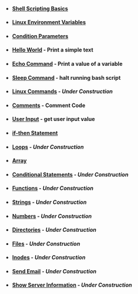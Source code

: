 - #### [Shell Scripting Basics](https://github.com/nunonogueir444/Shell_Script/wiki/Shell-Scripting-Basics)
- #### [Linux Environment Variables](https://github.com/nunonogueir444/Shell_Script/wiki/Linux-Environment-Variables)
- #### [Condition Parameters](https://github.com/nunonogueir444/Shell_Script/wiki/Condition-Parameters)
- #### [Hello World](https://github.com/nunonogueir444/Shell_Script/wiki/Hello-World) - Print a simple text
- #### [Echo Command](https://github.com/nunonogueir444/Shell_Script/blob/main/bash_scripts/echo.sh) - Print a value of a variable
- #### [Sleep Command](https://github.com/nunonogueir444/Shell_Script/blob/main/bash_scripts/sleep.sh) - halt running bash script
- #### [Linux Commands]() - _Under Construction_
- #### [Comments](https://github.com/nunonogueir444/Shell_Script/wiki/Comments) - Comment Code
- #### [User Input](https://github.com/nunonogueir444/Shell_Script/blob/main/bash_scripts/user_input.sh) - get user input value
- #### [if-then Statement](https://github.com/nunonogueir444/Shell_Script/wiki/if-then-Statement)
- #### [Loops]() - _Under Construction_
- #### [Array](https://github.com/nunonogueir444/Shell_Script/blob/main/bash_scripts/array.sh)
- #### [Conditional Statements]() - _Under Construction_
- #### [Functions]() - _Under Construction_
- #### [Strings]() - _Under Construction_
- #### [Numbers]() - _Under Construction_
- #### [Directories]() - _Under Construction_
- #### [Files]() - _Under Construction_
- #### [Inodes]() - _Under Construction_
- #### [Send Email]() - _Under Construction_
- #### [Show Server Information]() - _Under Construction_

